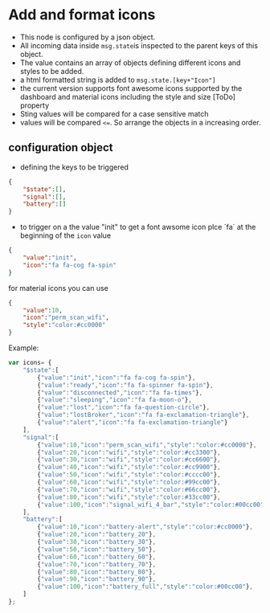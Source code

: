 # Add and format icons
- This node is configured by a json object. 
- All incoming data inside `msg.state`is inspected to the parent keys of this object. 
- The value contains an array of objects defining different icons and styles to be added.
- a html formatted string is added to `msg.state.[key+"Icon"]`
- the current version supports font awesome icons supported by the dashboard and material icons including the style and size [ToDo] property
- Sting values will be compared for a case sensitive match
- values will be compared `<=`. So arrange the objects in a increasing order.

## configuration object
- defining the keys to be triggered
```json
{
    "$state":[],
    "signal":[],
    "battery":[]
}
```
- to trigger on a the value "init" to get a font awsome icon plce ´fa´ at the beginning of the `icon` value
```json
{
    "value":"init",
    "icon":"fa fa-cog fa-spin"
}
```
for material icons you can use
```json
{
    "value":10,
    "icon":"perm_scan_wifi",
    "style":"color:#cc0000"
}
```

Example:

```javascript
var icons= {
    "$state":[
        {"value":"init","icon":"fa fa-cog fa-spin"},
        {"value":"ready","icon":"fa fa-spinner fa-spin"},
        {"value":"disconnected","icon":"fa fa-times"},
        {"value":"sleeping","icon":"fa fa-moon-o"},
        {"value":"lost","icon":"fa fa-question-circle"},
        {"value":"lostBroker","icon":"fa fa-exclamation-triangle"},
        {"value":"alert","icon":"fa fa-exclamation-triangle"}
    ],
    "signal":[
        {"value":10,"icon":"perm_scan_wifi","style":"color:#cc0000"},
        {"value":20,"icon":"wifi","style":"color:#cc3300"},
        {"value":30,"icon":"wifi","style":"color:#cc6600"},
        {"value":40,"icon":"wifi","style":"color:#cc9900"},
        {"value":50,"icon":"wifi","style":"color:#cccc00"},
        {"value":60,"icon":"wifi","style":"color:#99cc00"},
        {"value":70,"icon":"wifi","style":"color:#66cc00"},
        {"value":80,"icon":"wifi","style":"color:#33cc00"},
        {"value":100,"icon":"signal_wifi_4_bar","style":"color:#00cc00"},
    ],
    "battery":[
        {"value":10,"icon":"battery-alert","style":"color:#cc0000"},
        {"value":20,"icon":"battery_20"},
        {"value":30,"icon":"battery_30"},
        {"value":50,"icon":"battery_50"},
        {"value":60,"icon":"battery_60"},
        {"value":70,"icon":"battery_70"},
        {"value":80,"icon":"battery_80"},
        {"value":90,"icon":"battery_90"},
        {"value":100,"icon":"battery_full","style":"color:#00cc00"},
    ]
};
```